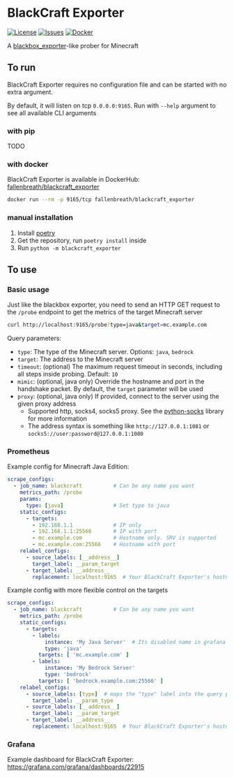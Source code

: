 # BlackCraft Exporter

[![License](https://img.shields.io/github/license/Fallen-Breath/blackcraft_exporter.svg)](http://www.gnu.org/licenses/gpl-3.0.html)
[![Issues](https://img.shields.io/github/issues/Fallen-Breath/blackcraft_exporter.svg)](https://github.com/Fallen-Breath/blackcraft_exporter/issues)
[![Docker](https://img.shields.io/docker/v/fallenbreath/blackcraft_exporter/latest)](https://hub.docker.com/r/fallenbreath/blackcraft_exporter)

A [blackbox_exporter](https://github.com/prometheus/blackbox_exporter)-like prober for Minecraft

## To run

BlackCraft Exporter requires no configuration file and can be started with no extra argument.

By default, it will listen on tcp `0.0.0.0:9165`. Run with `--help` argument to see all available CLI arguments

### with pip

TODO

### with docker

BlackCraft Exporter is available in DockerHub: [fallenbreath/blackcraft_exporter](https://hub.docker.com/r/fallenbreath/blackcraft_exporter)

```bash
docker run --rm -p 9165/tcp fallenbreath/blackcraft_exporter
```

### manual installation

1. Install [poetry](https://python-poetry.org/)
2. Get the repository, run `poetry install` inside
3. Run `python -m blackcraft_exporter`

## To use

### Basic usage

Just like the blackbox exporter, you need to send an HTTP GET request to the `/probe` endpoint
to get the metrics of the target Minecraft server

```bash
curl http://localhost:9165/probe?type=java&target=mc.example.com
```

Query parameters:

- `type`: The type of the Minecraft server. Options: `java`, `bedrock`
- `target`: The address to the Minecraft server
- `timeout`: (optional) The maximum request timeout in seconds, including all steps inside probing. Default: `10`
- `mimic`: (optional, java only) Override the hostname and port in the handshake packet. By default, the `target` parameter will be used
- `proxy`: (optional, java only) If provided, connect to the server using the given proxy address
  - Supported http, socks4, socks5 proxy. See the [python-socks](https://github.com/romis2012/python-socks) library for more information
  - The address syntax is something like `http://127.0.0.1:1081` or `socks5://user:password@127.0.0.1:1080`

### Prometheus

Example config for Minecraft Java Edition:

```yml
scrape_configs:
  - job_name: blackcraft          # Can be any name you want
    metrics_path: /probe
    params:
      type: [java]                # Set type to java
    static_configs:
      - targets:
        - 192.168.1.1             # IP only
        - 192.168.1.1:25566       # IP with port
        - mc.example.com          # Hostname only. SRV is supported
        - mc.example.com:25566    # Hostname with port
    relabel_configs:
      - source_labels: [__address__]
        target_label: __param_target
      - target_label: __address__
        replacement: localhost:9165  # Your BlackCraft Exporter's hostname:port
```

Example config with more flexible control on the targets

```yml
scrape_configs:
  - job_name: blackcraft          # Can be any name you want
    metrics_path: /probe
    static_configs:
      - targets:
        - labels: 
            instance: 'My Java Server'  # Its disabled name in grafana
            type: 'java'
          targets: [ 'mc.example.com' ]
        - labels: 
            instance: 'My Bedrock Server'
            type: 'bedrock'
          targets: [ 'bedrock.example.com:25566' ]
    relabel_configs:
      - source_labels: [type]  # maps the "type" label into the query parameter
        target_label: __param_type
      - source_labels: [__address__]
        target_label: __param_target
      - target_label: __address__
        replacement: localhost:9165  # Your BlackCraft Exporter's hostname:port
```

### Grafana

Example dashboard for BlackCraft Exporter: https://grafana.com/grafana/dashboards/22915
